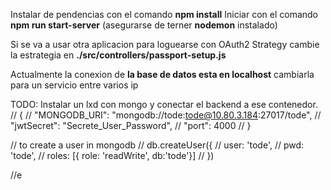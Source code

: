 Instalar de pendencias con el comando **npm install**
Iniciar con el comando **npm run start-server** (asegurarse de terner **nodemon** instalado)

Si se va a usar otra aplicacion para loguearse con OAuth2 Strategy cambie la estrategia en **./src/controllers/passport-setup.js**

Actualmente la conexion de **la base de datos esta en localhost** cambiarla para un servicio entre varios ip


TODO: Instalar un lxd con mongo y conectar el backend a ese contenedor.
// {
//     "MONGODB_URI": "mongodb://tode:tode@10.80.3.184:27017/tode",
//     "jwtSecret": "Secrete_User_Password",
//     "port": 4000
// }


// to create a user in mongodb
// db.createUser({
//     user: 'tode',
//     pwd: 'tode',
//     roles: [{ role: 'readWrite', db:'tode'}]
// })

//e
